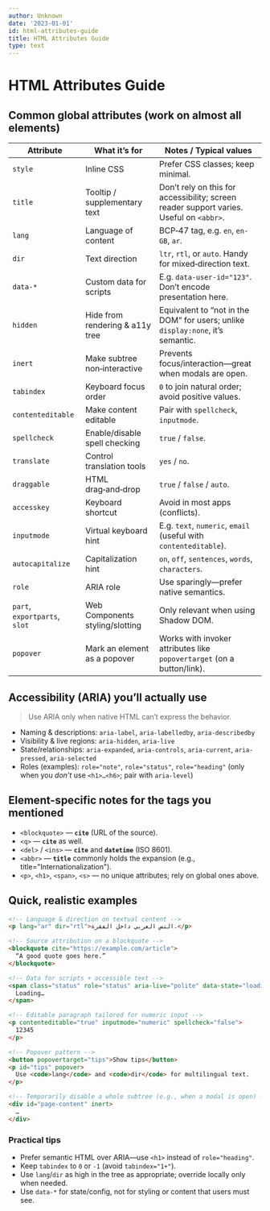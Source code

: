 ```yaml
---
author: Unknown
date: '2023-01-01'
id: html-attributes-guide
title: HTML Attributes Guide
type: text
---
```


# HTML Attributes Guide

## Common global attributes (work on almost all elements)

| Attribute         | What it’s for                | Notes / Typical values                                                                  |
| ----------------- | ---------------------------- | --------------------------------------------------------------------------------------- |
| `style`           | Inline CSS                   | Prefer CSS classes; keep minimal.                                                       |
| `title`           | Tooltip / supplementary text | Don’t rely on this for accessibility; screen reader support varies. Useful on `<abbr>`. |
| `lang`            | Language of content          | BCP‑47 tag, e.g. `en`, `en-GB`, `ar`.                                                   |
| `dir`             | Text direction               | `ltr`, `rtl`, or `auto`. Handy for mixed‑direction text.                                |
| `data-*`          | Custom data for scripts      | E.g. `data-user-id="123"`. Don’t encode presentation here.                              |
| `hidden`          | Hide from rendering & a11y tree | Equivalent to “not in the DOM” for users; unlike `display:none`, it’s semantic.         |
| `inert`           | Make subtree non‑interactive | Prevents focus/interaction—great when modals are open.                                  |
| `tabindex`        | Keyboard focus order        | `0` to join natural order; avoid positive values.                                       |
| `contenteditable` | Make content editable        | Pair with `spellcheck`, `inputmode`.                                                    |
| `spellcheck`      | Enable/disable spell checking | `true` / `false`.                                                                       |
| `translate`       | Control translation tools   | `yes` / `no`.                                                                           |
| `draggable`       | HTML drag‑and‑drop          | `true` / `false` / `auto`.                                                              |
| `accesskey`       | Keyboard shortcut            | Avoid in most apps (conflicts).                                                         |
| `inputmode`       | Virtual keyboard hint       | E.g. `text`, `numeric`, `email` (useful with `contenteditable`).                        |
| `autocapitalize`  | Capitalization hint         | `on`, `off`, `sentences`, `words`, `characters`.                                        |
| `role`            | ARIA role                   | Use sparingly—prefer native semantics.                                                  |
| `part`, `exportparts`, `slot` | Web Components styling/slotting | Only relevant when using Shadow DOM.                                                    |
| `popover`         | Mark an element as a popover | Works with invoker attributes like `popovertarget` (on a button/link).                  |

## Accessibility (ARIA) you’ll actually use

> Use ARIA only when native HTML can’t express the behavior.

* Naming & descriptions: `aria-label`, `aria-labelledby`, `aria-describedby`
* Visibility & live regions: `aria-hidden`, `aria-live`
* State/relationships: `aria-expanded`, `aria-controls`, `aria-current`, `aria-pressed`, `aria-selected`
* Roles (examples): `role="note"`, `role="status"`, `role="heading"` (only when you *don’t* use `<h1>…<h6>`; pair with `aria-level`)

## Element-specific notes for the tags you mentioned

* `<blockquote>` — **`cite`** (URL of the source).
* `<q>` — **`cite`** as well.
* `<del>` / `<ins>` — **`cite`** and **`datetime`** (ISO 8601).
* `<abbr>` — **`title`** commonly holds the expansion (e.g., title="Internationalization").
* `<p>`, `<h1>`, `<span>`, `<s>` — no unique attributes; rely on global ones above.

## Quick, realistic examples

```html
<!-- Language & direction on textual content -->
<p lang="ar" dir="rtl">النص العربي داخل الفقرة.</p>

<!-- Source attribution on a blockquote -->
<blockquote cite="https://example.com/article">
  “A good quote goes here.”
</blockquote>

<!-- Data for scripts + accessible text -->
<span class="status" role="status" aria-live="polite" data-state="loading">
  Loading…
</span>

<!-- Editable paragraph tailored for numeric input -->
<p contenteditable="true" inputmode="numeric" spellcheck="false">
  12345
</p>

<!-- Popover pattern -->
<button popovertarget="tips">Show tips</button>
<p id="tips" popover>
  Use <code>lang</code> and <code>dir</code> for multilingual text.
</p>

<!-- Temporarily disable a whole subtree (e.g., when a modal is open) -->
<div id="page-content" inert>
  …
</div>
```

### Practical tips

* Prefer semantic HTML over ARIA—use `<h1>` instead of `role="heading"`.
* Keep `tabindex` to `0` or `-1` (avoid `tabindex="1+"`).
* Use `lang`/`dir` as high in the tree as appropriate; override locally only when needed.
* Use `data-*` for state/config, not for styling or content that users must see.